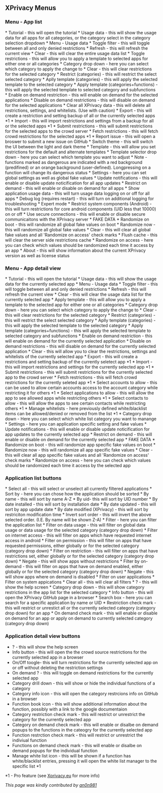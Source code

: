 <h2>XPrivacy Menus</h2>

<h3>Menu - App list</h3>
  * Tutorial - this will open the tutorial
  * Usage data - this will show the usage data for all apps for all categories, or the category select in the category selection dropdown
    * Menu - Usage data
      * Toggle filter - this will toggle between all and only denied restrictions
      * Refresh - this will refresh the current view
      * Clear - this will clear the entire usage data list
  * Toggle restrictions - this will allow you to apply a template to selected apps for either one or all categories
    * Category drop down - here you can select which category to apply the change to
    * Clear - this will clear restrictions for the selected category
    * Restrict (categories) - this will restrict the select selected category
    * Aplly template (categories) - this will apply the selected template to the selected category
    * Apply template (categories+functions) - this will apply the selected template to selected category and subfunctions
    * Enable on demand restriction - this will enable on demand for the selected applications
    * Disable on demand restrictions - this will disable on demand for the selected applications
  * Clear all XPrivacy data - this will delete all restrictions, settings, and whitelists. (Use with caution)
  * Export - this will create a restriction and setting backup of all or the currently selected apps *1
  * Import - this will import restrictions and settings from a backup for all or the selected apps *1
  * Submit restrictions - this will submit restrictions for the selected apps to the crowd server
  * Fetch restrictions - this will fetch crowd restrictions for the selected apps *1
  * Report issue - this will open a broswer to submit a new issue on GitHub
  * Switch theme - this will switch the UI between the light and dark theme
  * Template - this will allow you set restrictions for the default and alternate templates
    * Template selector drop down - here you can select which template you want to adjust
      * Note - functions marked as dangerous are indicated with a red background (predifined) or an orange background (user-defined). Longpressing on a function will change its dangerous status
  * Settings - here you can set global settings as well as global fake values
    * Update notifications - this will enable or disable update noticification for all app updates
    * Restrict on demand - this will enable or disable on demand for all apps
    * Show application usage data - this will turn usage data logging on or off for all apps
    * Debug log (requires restart) - this will turn on additional logging for troubleshooting
    * Expert mode
      * Restrict system components (Android) - this will turn restrictions for core android components (UID less that 10000) on or off
      * Use secure connections - this will enable or disable secure communicaitons with the XPrivacy server
    * FAKE DATA
      * Randomize on boot - this will randomize all global fake values on boot
      * Randomize now - this will randomize all global fake values
      * Clear - this will clear all global fake values and all 'Randomize on access' check marks
      * Flush cache - this will clear the server side restrictions cache
      * Randomize on access - here you can check which values should be randomized each time it access by an app
  * About - this will show information about the current XPrivacy version as well as license status

<h3>Menu - App detail view</h3>
  * Tutorial - this will open the tutorial
  * Usage data - this will show the usage data for the currently selected app
    * Menu - Usage data
      * Toggle filter - this will toggle between all and only denied restrictions
      * Refresh - this will refresh the current view
      * Clear - this will clear the usage data list for the currently selected app
  * Apply template - this will allow you to apply a template to the selected app for either one or all categories
    * Category drop down - here you can select which category to apply the change to
    * Clear - this will clear restrictions for the selected category
    * Restrict (categories) - this will restrict the select selected category
    * Aplly template (categories) - this will apply the selected template to the selected category
    * Apply template (categories+functions) - this will apply the selected template to selected category and subfunctions
    * Enable on demand restriction - this will enable on demand for the currently selected application
    * Disable on demand restrictions - this will disable on demand for the currently selected application
  * Clear - this will allow you to clear the restrictions, settings and whitelists of the currently selected app
  * Export - this will create a restrictions and setting backup of the currently seletect app *1
  * Import - this will import restrictions and settings for the currently selected app *1
  * Submit restrictions - this will submit restrictions for the currently selected app to the crowd server
  * Fetch restrictions - this will fetch crowd restrictions for the currently seleted app *1
  * Select accounts to allow - this can be used to allow certain accounts access to the account category while restricting it for others *1
  * Select applications to allow - this will allow the app to see allowed apps while restricting others *1
  * Select contacts to allow - this will allow the apps to see certain contacts while restricting others *1
  * Manage whitelists - here previously defined white/blacklist items can be allowed/denied or removed from the list *1
    * Category drop down - Here you can select which white list category you want to manange
  * Settings - here you can application specific setting and fake values
    * Update notifications - this will enable or disable update noticification for app updates to the currently selected app
    * Restrict on demand - this will enable or disable on demand for the currently selected app
    * FAKE DATA
      * Randomize on boot - this will randomize app specific fake values on boot
      * Randomize now - this will randomize all app specific fake values
      * Clear - this will clear all app specific fake values and all 'Randomize on access' check marks
      * Randomize on access - here you can check which values should be randomized each time it access by the selected app

<h3>Application list buttons</h3>
* Select all - this will select or unselect all currently filtered applications
* Sort by - here you can chose how the application should be sorted
  * By name - this will sort by name A-Z
  * By uid- this will sort by UID number
  * By date installed - this will sort by installation date
  * By date updated - this will sort by app update date
  * By date modified (XPrivacy) - this will sort by restriciton modification time
  * Invert sort order - this will invert the above selected order. (I.E. By name will be shown Z-A)
* Filter - here you can filter the application list
  * Filter on data usage - this will filter on global data usage or data usage for the selected category (category drop down)
  * Filter on internet access - this will filter on apps which have requested internet access in android
  * Filter on permission - this will filter on apps that have requested permissions, either globally or for the selected category (category drop down)
  * Filter on restriction - this will filter on apps that have restrictions set, either globally or for the selected category (category drop down)
    * Negate - this will show apps without restrictions
  * Filter by on-demand - this will filter on apps that have on demand enabled, either globally or for the selected category (category drop down)
    * Negate - this will show apps where on demand is disabled
  * Filter on user applications
  * Filter on system appications
  * Clear all - this will clear all filters
* ? - this will show the help screen
* Category drop down - this will show category restrictions in the app list for the selected category
* Info button - this will open the XPrivacy GitHub page in a browser
* Search box - here you can search for a specific application by name or UID
* Restriction check mark - this will restrict or unrestict all or the currently selected category (category drop down) for an app
* On demand check mark - this will enable or disable on demand for an app or apply on demand to currently selected category (category drop down)

<h3>Application detail view buttons</h3>

* ? - this will show the help screen
* Info button - this will open the the crowd source restrictions for the currently selected app in a browser
* On/Off toogle- this will turn restrictions for the currently selected app on or off without deleting the restriction settings
* On demand ? - this will toggle on demand restrictions for the currently selected app
* Category drill down - this will show or hide the individual functions of a category
* Category info icon - this will open the category restrcions info on GitHub in a browser
* Function book icon - this will show additional information about the function, possibly with a link to the google documentaion
* Category restriction check mark - this will restrict or unrestrict the category for the currently selected app
* Category on demand check mark - this will enable or disalbe on demand popups to the functions in the cateogry for the currently selected app
* Function restrction check mark - this will restrict or unrestrict the indiviual function
* Functions on demand check mark - this will enable or disalbe on demand popups for the individual function
* Manage white list icon - this will be shown if a function has white/blacklist entries, pressing it will open the white list manager to the specific list *1

*1 - Pro feature (see [Xprivacy.eu](http://xprivacy.eu) for more info)

*This page was kindly contributed by [an0n981](https://github.com/an0n981)*

